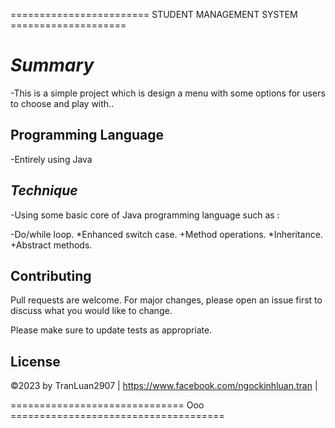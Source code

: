 ======================== STUDENT MANAGEMENT SYSTEM ====================


# ***Summary***

-This is a simple project which is design a menu with some options for users to choose and play with..

## Programming Language

-Entirely using Java


## ***Technique***

-Using some basic core of Java programming language such as :

-Do/while loop.
*Enhanced switch case.
+Method operations.
*Inheritance.
+Abstract methods.



## **Contributing**

Pull requests are welcome. For major changes, please open an issue first
to discuss what you would like to change.

Please make sure to update tests as appropriate.

## **License**
©2023 by TranLuan2907 | https://www.facebook.com/ngockinhluan.tran |

============================== Ooo =====================================
